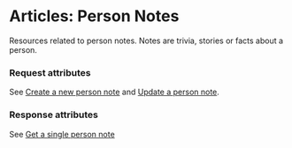 # <a name="person_notes_intro"></a>Articles: Person Notes

Resources related to person notes. Notes are trivia, stories or facts about a person.

### Request attributes

See [Create a new person note](#person_notes_create) and [Update a person note](#person_notes_update).

### Response attributes

See [Get a single person note](#person_notes_show)
